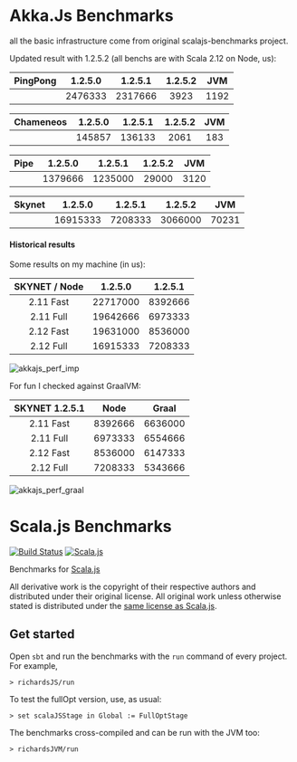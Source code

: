 # Akka.Js Benchmarks

all the basic infrastructure come from original scalajs-benchmarks project.

Updated result with 1.2.5.2 (all benchs are with Scala 2.12 on Node, us):

|PingPong|1.2.5.0|1.2.5.1|1.2.5.2|JVM|
|:-------:|:-----:|:-----:|:-----:|:-:|
||2476333|2317666|3923|1192|

|Chameneos|1.2.5.0|1.2.5.1|1.2.5.2|JVM|
|:-------:|:-----:|:-----:|:-----:|:-:|
||145857|136133|2061|183|

|Pipe|1.2.5.0|1.2.5.1|1.2.5.2|JVM|
|:-------:|:-----:|:-----:|:-----:|:-:|
||1379666|1235000|29000|3120|

|Skynet|1.2.5.0|1.2.5.1|1.2.5.2|JVM|
|:-------:|:-----:|:-----:|:-----:|:-:|
||16915333|7208333|3066000|70231|



#### Historical results

Some results on my machine (in us):

|SKYNET / Node |	1.2.5.0 |	1.2.5.1 |
|:------------:|----------|---------|
|2.11 Fast     |22717000	|8392666  |
|2.11 Full     |19642666	|6973333  |
|2.12 Fast     |19631000	|8536000  |
|2.12 Full     |16915333	|7208333  |

<img src="https://image.ibb.co/dBhrrQ/akkajs_perf_imp.png" alt="akkajs_perf_imp" border="0">

For fun I checked against GraalVM:

|SKYNET 1.2.5.1	| Node	| Graal |
|:-------------:|-------|-------|
|2.11 Fast      |8392666|6636000|
|2.11 Full      |6973333|6554666|
|2.12 Fast	      |8536000|6147333|
|2.12 Full	      |7208333|5343666|

<img src="https://image.ibb.co/b4TmQk/akkajs_perf_graal.png" alt="akkajs_perf_graal" border="0">

# Scala.js Benchmarks

[![Build Status](https://travis-ci.org/sjrd/scalajs-benchmarks.svg?branch=master)](https://travis-ci.org/sjrd/scalajs-benchmarks)
[![Scala.js](https://www.scala-js.org/assets/badges/scalajs-0.6.8.svg)](https://www.scala-js.org/)

Benchmarks for [Scala.js](https://www.scala-js.org/)

All derivative work is the copyright of their respective authors and
distributed under their original license. All original work unless otherwise
stated is distributed under the [same license as
Scala.js](https://github.com/sjrd/scala-js-benchmarks/LICENSE).

## Get started

Open `sbt` and run the benchmarks with the `run` command of every project.
For example,

    > richardsJS/run

To test the fullOpt version, use, as usual:

    > set scalaJSStage in Global := FullOptStage

The benchmarks cross-compiled and can be run with the JVM too:

    > richardsJVM/run
